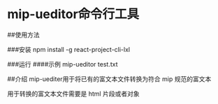 # mip-ueditor命令行工具

##使用方法

###安装
npm install -g react-project-cli-lxl

###运行
####示例
mip-ueditor test.txt

##介绍
mip-uediter用于将已有的富文本文件转换为符合 mip 规范的富文本

用于转换的富文本文件需要是 html 片段或者对象
